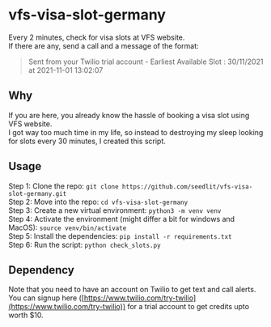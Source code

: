 # vfs-visa-slot-germany
Every 2 minutes, check for visa slots at VFS website. <br/>
If there are any, send a call and a message of the format:
> Sent from your Twilio trial account - Earliest Available Slot : 30/11/2021 at 2021-11-01 13:02:07


## Why
If you are here, you already know the hassle of booking a visa slot using VFS website. <br/>
I got way too much time in my life, so instead to destroying my sleep looking for slots every 30 minutes, I created this script.

## Usage
Step 1: Clone the repo: `git clone https://github.com/seedlit/vfs-visa-slot-germany.git` <br/>
Step 2: Move into the repo: `cd vfs-visa-slot-germany` <br/>
Step 3: Create a new virtual environment: `python3 -m venv venv` <br/>
Step 4: Activate the environment (might differ a bit for windows and MacOS): `source venv/bin/activate` <br/>
Step 5: Install the dependencies: `pip install -r requirements.txt` <br/>
Step 6: Run the script: `python check_slots.py`

## Dependency
Note that you need to have an account on Twilio to get text and call alerts. <br/>
You can signup here ([https://www.twilio.com/try-twilio](https://www.twilio.com/try-twilio)) for a trial account to get credits upto worth $10.
